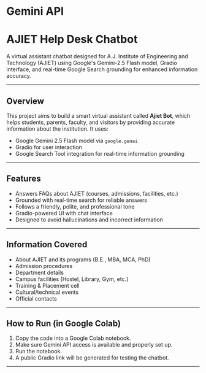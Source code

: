 # Gemini API 
#  AJIET Help Desk Chatbot

A virtual assistant chatbot designed for A.J. Institute of Engineering and Technology (AJIET) using Google's Gemini-2.5 Flash model, Gradio interface, and real-time Google Search grounding for enhanced information accuracy.

---

##  Overview

This project aims to build a smart virtual assistant called **Ajiet Bot**, which helps students, parents, faculty, and visitors by providing accurate information about the institution. It uses:

-  Google Gemini 2.5 Flash model via `google.genai`
-  Gradio for user interaction
-  Google Search Tool integration for real-time information grounding

---

##  Features

- Answers FAQs about AJIET (courses, admissions, facilities, etc.)
- Grounded with real-time search for reliable answers
- Follows a friendly, polite, and professional tone
- Gradio-powered UI with chat interface
- Designed to avoid hallucinations and incorrect information

---

## Information Covered

- About AJIET and its programs (B.E., MBA, MCA, PhD)
- Admission procedures
- Department details
- Campus facilities (Hostel, Library, Gym, etc.)
- Training & Placement cell
- Cultural/technical events
- Official contacts


---

##  How to Run (in Google Colab)

1. Copy the code into a Google Colab notebook.
2. Make sure Gemini API access is available and properly set up.
3. Run the notebook.
4. A public Gradio link will be generated for testing the chatbot.

---




